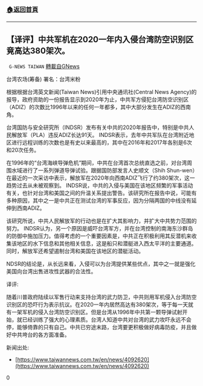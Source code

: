 ###  [:house:返回首頁](https://github.com/ourhimalayas/txt)
---

## 【译评】中共军机在2020一年内入侵台湾防空识别区竟高达380架次。
` G-NEWS TAIWAN` [轉載自GNews](https://gnews.org/zh-hans/714456/)

台湾农场(筹备) 署名：台湾米粉

根据根据台湾英文新闻(Taiwan News)引用中央通讯社(Central News Agency)的报导，政府资助的一份报告显示到2020年为止，中共军方侵犯台湾防空识别区（ADIZ）的次数比1996年以来的任何一年都多，其中大部分发生在ADIZ的西南角。

台湾国防与安全研究所（INDSR）发布有关中共的2020年报告中，特别是中共人民解放军（PLA）违反ADIZ长达91天。 INDSR表示，去年中共军队在台湾附近地区进行远程训练的次数也是有史以来最高的，其中在2016年和2017年各别是6次和20次任务。

在1996年的“台湾海峡导弹危机”期间，中共在台湾首次总统直选之前，对台湾周围水域进行了一系列弹道导弹试验。跟据国防部发言人史顺文（Shih Shun-wen）在最近的一次采访中表示，解放军在2020年向西南ADIZ飞行了约380架次，这一趋势过去从未被观察到。 INDSR说，中共的入侵与美国在该地区频繁的军事活动有关，也针对台湾和美国之间的升温关系提出警告。该研究所在报告中说，可能有多种原因，其中之一是中共正在测试台湾的军事反应，因为分隔两国的中线没有延伸到西南ADIZ。

该研究所说，中共人民解放军的行动也是在扩大其影响力，并扩大中共势力范围的努力。 INDSR认为，另一个原因是威吓台湾军方，并在台湾控制的南海东沙群岛的防御中施加压力。值得考虑的一个重要因素是，中共正在积极利用其反潜机来收集该地区的水下信息和其他相关信息，这是船只和潜艇进入西太平洋的主要通道。同时，解放军还希望遏制台湾和美国在该地区的潜艇活动。

NDSR的结论是，从长远来看，入侵可以为台湾提供某些优点，其中之一就是强化美国向台湾出售进攻性武器的合法性。

译评:

随着川普政府陆续以军售行动来支持台湾的武力防卫，中共则用军机侵入台湾防空识别区的恐吓行为表示抗议。在2020一年内居然高达有380架次，等于每一天就有一架军机的侵入台湾防空识别区。但是台湾从1996年中共第一颗导弹试射开始，就已经训练了强大的心理素质。台湾人知道中共对台湾的武力攻吓永远不会停，能够倚靠的只有自己。中共已穷途末路，台湾要更积极做好病毒防疫，并且做好中共垮台的各方面准备。

新闻出处:

- [https://www.taiwannews.com.tw/en/news/4092620](https://www.taiwannews.com.tw/en/news/4092620)




0
